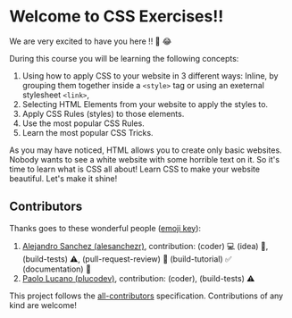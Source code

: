 # Welcome to CSS Exercises!!

We are very excited to have you here !! 🎉 😂

During this course you will be learning the following concepts:

1. Using how to apply CSS to your website in 3 different ways: Inline, by grouping them together inside a `<style>` tag or using an exeternal stylesheet `<link>`,
2. Selecting HTML Elements from your website to apply the styles to.
3. Apply CSS Rules (styles) to those elements.
4. Use the most popular CSS Rules.
5. Learn the most popular CSS Tricks.

As you may have noticed, HTML allows you to create only basic websites. Nobody wants to see a white website with some horrible text on it. So it's time to learn what is CSS all about! Learn CSS to make your website beautiful. Let's make it shine!

## Contributors

Thanks goes to these wonderful people ([emoji key](https://github.com/kentcdodds/all-contributors#emoji-key)):

1. [Alejandro Sanchez (alesanchezr)](https://github.com/alesanchezr), contribution: (coder) :computer: (idea) 🤔, (build-tests) :warning:, (pull-request-review) :eyes: (build-tutorial) :white_check_mark: (documentation) :book:
1. [Paolo Lucano (plucodev)](https://github.com/plucodev), contribution: (coder), (build-tests) :warning:

This project follows the
[all-contributors](https://github.com/kentcdodds/all-contributors)
specification. Contributions of any kind are welcome!
